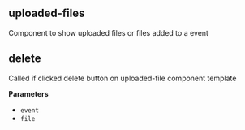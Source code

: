 <!-- Generated by documentation.js. Update this documentation by updating the source code. -->

## uploaded-files

Component to show uploaded files or files added to a event

## delete

Called if clicked delete button on uploaded-file component template

**Parameters**

-   `event`  
-   `file`  
